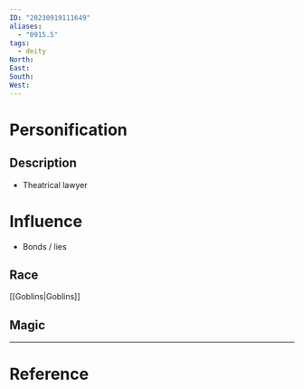```yaml
---
ID: "20230919111649"
aliases:
  - "0915.5"
tags:
  - deity
North: 
East: 
South: 
West:
---
```

# Personification



## Description

- Theatrical lawyer

# Influence

- Bonds / lies

## Race

[[Goblins|Goblins]]

## Magic

---
# Reference